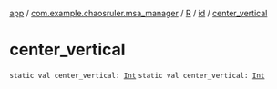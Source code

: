 [app](../../../index.md) / [com.example.chaosruler.msa_manager](../../index.md) / [R](../index.md) / [id](index.md) / [center_vertical](.)

# center_vertical

`static val center_vertical: `[`Int`](https://kotlinlang.org/api/latest/jvm/stdlib/kotlin/-int/index.html)
`static val center_vertical: `[`Int`](https://kotlinlang.org/api/latest/jvm/stdlib/kotlin/-int/index.html)